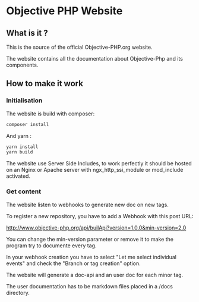 # Objective PHP Website

## What is it ? 

This is the source of the official Objective-PHP.org website.

The website contains all the documentation about Objective-Php and its components.  

## How to make it work
### Initialisation

The website is build with composer:

```bash
composer install
```
And yarn :
```bash
yarn install
yarn build
```

The website use Server Side Includes, to work perfectly it should be hosted on an Nginx or Apache server with ngx_http_ssi_module or mod_include activated.

### Get content

The website listen to webhooks to generate new doc on new tags.

To register a new repository, you have to add a Webhook with this post URL: 

http://www.objective-php.org/api/builApi?version=1.0.0&min-version=2.0

You can change the min-version parameter or remove it to make the program try to documente every tag.

In your webhook creation you have to select "Let me select individual events" and check the "Branch or tag creation" option. 



The website will generate a doc-api and an user doc for each minor tag.

The user documentation has to be markdown files placed in a /docs directory.  







